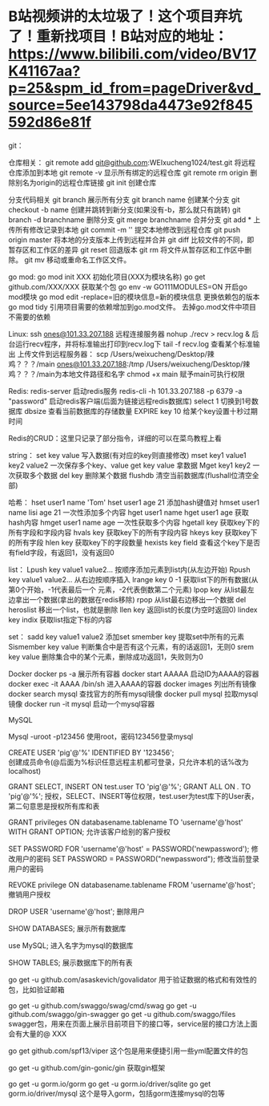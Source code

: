# B站视频讲的太垃圾了！这个项目弃坑了！重新找项目！B站对应的地址：https://www.bilibili.com/video/BV17K41167aa?p=25&spm_id_from=pageDriver&vd_source=5ee143798da4473e92f845592d86e81f


git：

仓库相关：
git remote add git@github.com:WEIxucheng1024/test.git                   将远程仓库添加到本地
git remote -v                                                           显示所有绑定的远程仓库
git remote rm origin                                                    删除别名为origin的远程仓库链接
git init                                                                创建仓库

分支代码相关
git branch                                                              展示所有分支
git branch name                                                         创建某个分支
git checkout -b name                                                    创建并跳转到新分支(如果没有-b，那么就只有跳转)
git branch -d branchname                                                删除分支
git merge branchname                                                    合并分支
git add *                                                               上传所有修改记录到本地
git commit -m ''                                                        提交本地修改到远程仓库
git push origin master                                                  将本地的分支版本上传到远程并合并
git diff                                                                比较文件的不同，即暂存区和工作区的差异
git reset                                                               回退版本
git rm                                                                  将文件从暂存区和工作区中删除。
git mv                                                                  移动或重命名工作区文件。

go mod:
go mod init XXX                             	初始化项目(XXX为模块名称)
go get github.com/XXX/XXX                   	获取某个包
go env -w GO111MODULES=ON                   	开启go mod模块
go mod edit -replace=旧的模块信息=新的模块信息  	更换依赖包的版本
go mod tidy				  	引用项目需要的依赖增加到go.mod文件。
去掉go.mod文件中项目不需要的依赖



Linux:
ssh ones@101.33.207.188					远程连接服务器
nohup ./recv > recv.log &					后台运行recv程序，并将标准输出打印到recv.log下
tail -f recv.log						查看某个标准输出
上传文件到远程服务器：
scp /Users/weixucheng/Desktop/辣鸡？？？/main ones@101.33.207.188:/tmp
/Users/weixucheng/Desktop/辣鸡？？？/main为本地文件路径和名字
chmod +x main						赋予main可执行权限


Redis:
redis-server						启动redis服务
redis-cli -h 101.33.207.188 -p 6379 -a "password"		启动redis客户端(后面为链接远程redis数据库)
select 1							切换到1号数据库
dbsize							    查看当前数据库的存储数量
EXPIRE key 10						给某个key设置十秒过期时间

Redis的CRUD：这里只记录了部分指令，详细的可以在菜鸟教程上看

string：
set key value						写入数据(有对应的key则直接修改)
mset key1 value1 key2 value2				一次保存多个key、value
get key value						拿数据
Mget key1 key2						一次获取多个数据
del key							删除某个数据
flushdb							清空当前数据库(flushall位清空全部)

哈希：
hset user1 name 'Tom'
hset user1 age 21					添加hash键值对
hmset user1 name lisi age 21				一次性添加多个内容
hget user1 name
hget user1 age						获取hash内容
hmget user1 name age					一次性获取多个内容
hgetall key						获取key下的所有字段和字段内容
hvals key 						获取key下的所有字段内容
hkeys key						获取key下的所有字段
hlen key							获取key下的字段数量
hexists key field					查看这个key下是否有field字段，有返回1，没有返回0

list：
Lpush key value1 value2...				按顺序添加元素到list内(从左边开始)
Rpush key value1 value2...				从右边按顺序插入
lrange key 0 -1						获取list下的所有数据(从第0个开始，-1代表最后一个
元素，-2代表倒数第二个元素)
lpop key							从list最左边拿出一个数据(拿出的数据在redis移除)
rpop							从list最右边移出一个数据
del heroslist						移出一个list，也就是删除
llen key							返回list的长度(为空时返回0)
lindex key indix						获取list指定下标的内容

set：
sadd key value1 value2					添加set
smember key						提取set中所有的元素
Sismember key value					判断集合中是否有这个元素，有的话返回1，无则0
srem key value						删除集合中的某个元素，删除成功返回1，失败则为0


Docker
docker ps -a						        展示所有容器
docker start AAAAA					        启动ID为AAAA的容器
docker exec -it AAAA /bin/sh				进入AAAA的容器
docker images                               列出所有镜像
docker search mysql                         查找官方的所有mysql镜像
docker pull mysql                           拉取mysql镜像
docker run -it mysql                        启动一个mysql容器




MySQL

Mysql -uroot -p123456
使用root，密码123456登录mysql

CREATE USER 'pig'@'%' IDENTIFIED BY '123456';		
创建成员命令(@后面为%标识任意远程主机都可登录，只允许本机的话%改为localhost)

GRANT SELECT, INSERT ON test.user TO 'pig'@'%';
GRANT ALL ON *.* TO 'pig'@'%';
授权，SELECT、INSERT等位权限，test.user为test库下的User表，第二句意思是授权所有库和表

GRANT privileges ON databasename.tablename TO 'username'@'host' WITH GRANT OPTION;
允许该客户给别的客户授权

SET PASSWORD FOR 'username'@'host' = PASSWORD('newpassword');
修改用户的密码
SET PASSWORD = PASSWORD("newpassword");
修改当前登录用户的密码

REVOKE privilege ON databasename.tablename FROM 'username'@'host';
撤销用户授权

DROP USER 'username'@'host';
删除用户

SHOW DATABASES;
展示所有数据库

use MySQL;
进入名字为mysql的数据库

SHOW TABLES;
展示数据库下的所有表




go get -u github.com/asaskevich/govalidator
用于验证数据的格式和有效性的包，比如验证邮箱

go get -u github.com/swaggo/swag/cmd/swag
go get -u github.com/swaggo/gin-swagger
go get -u github.com/swaggo/files
swagger包，用来在页面上展示目前项目下的接口等，service层的接口方法上面会有大量的@ XXX

go get github.com/spf13/viper
这个包是用来便捷引用一些yml配置文件的包

go get -u github.com/gin-gonic/gin
获取gin框架


go get -u gorm.io/gorm
go get -u gorm.io/driver/sqlite
go get gorm.io/driver/mysql
这个是导入gorm，包括gorm连接mysql的包等
















